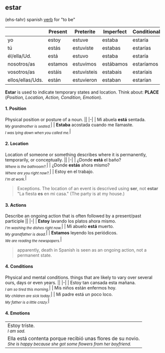## estar

(ehs-tahr) spanish [verb](0Index.md) for "to be"

| | Present | Preterite | Imperfect | Conditional | Future |
|-|-|-|-|-|-|
|yo|estoy|estuve|estaba|estaría|estaré|
|tú|estás|estuviste|estabas|estarías|estarás|
|él/ella/Ud.|está|estuvo|estaba|estaría|estará|
|nosotros/as|estamos|estuvimos|estábamos|estaríamos|estaremos|
|vosotros/as|estáis|estuvisteis|estabais|estaríais|estaréis|
|ellos/ellas/Uds.|están|estuvieron|estaban|estarían|estarán|

**Estar** is used to indicate temporary states and location. Think about: **PLACE** (*Position, Location, Action, Condition, Emotion*).

#### 1. Position
Physical position or posture of a noun.
||
|-|
| Mi abuela **está** sentada.<br><sub>*My grandmother is seated.*</sub>|
| **Estaba** acostada cuando me llamaste.<br><sub>*I was lying down when you called me.*</sub>|

#### 2. Location
Location of someone or something describes where it is permanently, temporarily, or conceptually.
||
|-|
| ¿Donde **está** el baño?<br><sub>*Where is the bathroom?.*</sub>|
| ¿Donde **estás** ahora mismo?<br><sub>*Where are you right now?.*</sub>|
| Estoy en el trabajo.<br><sub>*I'm at work.*</sub>|

> Exceptions. The location of an event is descrived using **ser**, not **estar**<br>
"La fiesta **es** en mi casa." (The party is at my house.)


#### 3. Actions
Describe an ongoing action that is often followed by a present/past participle
||
|-|
| **Estoy** lavando los platos ahora mismo.<br><sub>*I'm washing the dishes right now.*</sub>|
| Mi abuelo **está** muerto.<br><sub>*My grandfather is dead.*</sub>|
| **Estamos** leyendo los periódicos.<br><sub>*We are reading the newspapers.*</sub>|

> apparently, death in Spanish is seen as an ongoing action, not a permanent state.

#### 4. Conditions
Physical and mental conditions. things that are likely to vary over several ours, days or even years.
||
|-|
| Estoy tan cansada esta mañana.<br><sub>*I am so tired this morning.*</sub>|
| Mis niños están enfermos hoy.<br><sub>*My children are sick today.*</sub>|
| Mi padre está un poco loco.<br><sub>*My father is a little crazy.*</sub>|

#### 4. Emotions
||
|-|
| Estoy triste.<br><sub>*I am sad.*</sub>|
| Ella está contenta porque recibió unas flores de su novio.<br><sub>*She is happy because she got some flowers from her boyfriend.*</sub>|
